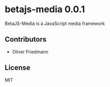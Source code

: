 # betajs-media 0.0.1

BetaJS-Media is a JavaScript media framework


## Contributors

- Oliver Friedmann


## License

MIT
